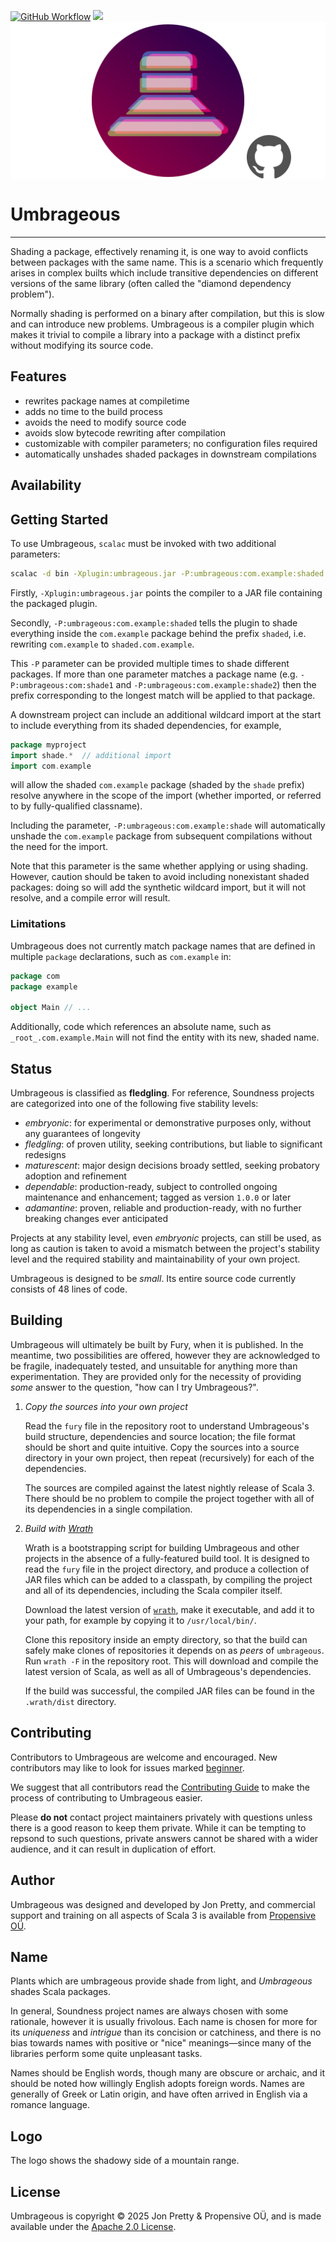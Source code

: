 [<img alt="GitHub Workflow" src="https://img.shields.io/github/actions/workflow/status/propensive/umbrageous/main.yml?style=for-the-badge" height="24">](https://github.com/propensive/umbrageous/actions)
[<img src="https://img.shields.io/discord/633198088311537684?color=8899f7&label=DISCORD&style=for-the-badge" height="24">](https://discord.com/invite/MBUrkTgMnA)
<img src="/doc/images/github.png" valign="middle">

# Umbrageous

____

Shading a package, effectively renaming it, is one way to avoid conflicts
between packages with the same name. This is a scenario which frequently arises
in complex builts which include transitive dependencies on different versions
of the same library (often called the "diamond dependency problem").

Normally shading is performed on a binary after compilation, but this is slow
and can introduce new problems.  Umbrageous is a compiler plugin which makes it
trivial to compile a library into a package with a distinct prefix without
modifying its source code.

## Features

- rewrites package names at compiletime
- adds no time to the build process
- avoids the need to modify source code
- avoids slow bytecode rewriting after compilation
- customizable with compiler parameters; no configuration files required
- automatically unshades shaded packages in downstream compilations


## Availability





## Getting Started

To use Umbrageous, `scalac` must be invoked with two additional parameters:
```sh
scalac -d bin -Xplugin:umbrageous.jar -P:umbrageous:com.example:shaded *.scala`
```

Firstly, `-Xplugin:umbrageous.jar` points the compiler to a JAR file containing
the packaged plugin.

Secondly, `-P:umbrageous:com.example:shaded` tells the plugin to shade
everything inside the `com.example` package behind the prefix `shaded`, i.e.
rewriting `com.example` to `shaded.com.example`.

This `-P` parameter can be provided multiple times to shade different packages.
If more than one parameter matches a package name (e.g.
`-P:umbrageous:com:shade1` and `-P:umbrageous:com.example:shade2`) then the
prefix corresponding to the longest match will be applied to that package.

A downstream project can include an additional wildcard import at the start to
include everything from its shaded dependencies, for example,
```scala
package myproject
import shade.*  // additional import
import com.example
```
will allow the shaded `com.example` package (shaded by the `shade` prefix)
resolve anywhere in the scope of the import (whether imported, or referred to
by fully-qualified classname).

Including the parameter, `-P:umbrageous:com.example:shade` will automatically
unshade the `com.example` package from subsequent compilations without the need
for the import.

Note that this parameter is the same whether applying or using shading.
However, caution should be taken to avoid including nonexistant shaded
packages: doing so will add the synthetic wildcard import, but it will not
resolve, and a compile error will result.

### Limitations

Umbrageous does not currently match package names that are defined in multiple
`package` declarations, such as `com.example` in:

```scala
package com
package example

object Main // ...
```

Additionally, code which references an absolute name, such as
`_root_.com.example.Main` will not find the entity with its new, shaded name.





## Status

Umbrageous is classified as __fledgling__. For reference, Soundness projects are
categorized into one of the following five stability levels:

- _embryonic_: for experimental or demonstrative purposes only, without any guarantees of longevity
- _fledgling_: of proven utility, seeking contributions, but liable to significant redesigns
- _maturescent_: major design decisions broady settled, seeking probatory adoption and refinement
- _dependable_: production-ready, subject to controlled ongoing maintenance and enhancement; tagged as version `1.0.0` or later
- _adamantine_: proven, reliable and production-ready, with no further breaking changes ever anticipated

Projects at any stability level, even _embryonic_ projects, can still be used,
as long as caution is taken to avoid a mismatch between the project's stability
level and the required stability and maintainability of your own project.

Umbrageous is designed to be _small_. Its entire source code currently consists
of 48 lines of code.

## Building

Umbrageous will ultimately be built by Fury, when it is published. In the
meantime, two possibilities are offered, however they are acknowledged to be
fragile, inadequately tested, and unsuitable for anything more than
experimentation. They are provided only for the necessity of providing _some_
answer to the question, "how can I try Umbrageous?".

1. *Copy the sources into your own project*
   
   Read the `fury` file in the repository root to understand Umbrageous's build
   structure, dependencies and source location; the file format should be short
   and quite intuitive. Copy the sources into a source directory in your own
   project, then repeat (recursively) for each of the dependencies.

   The sources are compiled against the latest nightly release of Scala 3.
   There should be no problem to compile the project together with all of its
   dependencies in a single compilation.

2. *Build with [Wrath](https://github.com/propensive/wrath/)*

   Wrath is a bootstrapping script for building Umbrageous and other projects in
   the absence of a fully-featured build tool. It is designed to read the `fury`
   file in the project directory, and produce a collection of JAR files which can
   be added to a classpath, by compiling the project and all of its dependencies,
   including the Scala compiler itself.
   
   Download the latest version of
   [`wrath`](https://github.com/propensive/wrath/releases/latest), make it
   executable, and add it to your path, for example by copying it to
   `/usr/local/bin/`.

   Clone this repository inside an empty directory, so that the build can
   safely make clones of repositories it depends on as _peers_ of `umbrageous`.
   Run `wrath -F` in the repository root. This will download and compile the
   latest version of Scala, as well as all of Umbrageous's dependencies.

   If the build was successful, the compiled JAR files can be found in the
   `.wrath/dist` directory.

## Contributing

Contributors to Umbrageous are welcome and encouraged. New contributors may like
to look for issues marked
[beginner](https://github.com/propensive/umbrageous/labels/beginner).

We suggest that all contributors read the [Contributing
Guide](/contributing.md) to make the process of contributing to Umbrageous
easier.

Please __do not__ contact project maintainers privately with questions unless
there is a good reason to keep them private. While it can be tempting to
repsond to such questions, private answers cannot be shared with a wider
audience, and it can result in duplication of effort.

## Author

Umbrageous was designed and developed by Jon Pretty, and commercial support and
training on all aspects of Scala 3 is available from [Propensive
O&Uuml;](https://propensive.com/).



## Name

Plants which are umbrageous provide shade from light, and _Umbrageous_ shades Scala packages.

In general, Soundness project names are always chosen with some rationale,
however it is usually frivolous. Each name is chosen for more for its
_uniqueness_ and _intrigue_ than its concision or catchiness, and there is no
bias towards names with positive or "nice" meanings—since many of the libraries
perform some quite unpleasant tasks.

Names should be English words, though many are obscure or archaic, and it
should be noted how willingly English adopts foreign words. Names are generally
of Greek or Latin origin, and have often arrived in English via a romance
language.

## Logo

The logo shows the shadowy side of a mountain range.

## License

Umbrageous is copyright &copy; 2025 Jon Pretty & Propensive O&Uuml;, and
is made available under the [Apache 2.0 License](/license.md).

